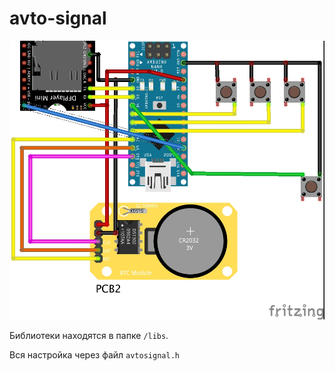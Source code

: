 # avto-signal

![Схема](avto-signal%20view.jpg)

Библиотеки находятся в папке `/libs`.

Вся настройка через файл `avtosignal.h`
